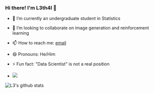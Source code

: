 ### Hi there! I'm L3th4l 👋

<!--
**l3th4l/l3th4l** is a ✨ _special_ ✨ repository because its `README.md` (this file) appears on your GitHub profile.

Here are some ideas to get you started:
- 🔭 I’m currently working on ...
- 💬 Ask me about ...
- 🤔 I’m looking for help with ...
-->

- 🌱 I’m currently an undergraduate student in Statistics
- 👯 I’m looking to collaborate on image generation and reinforcement learning
- 📫 How to reach me: [email](safalyaglobal@gmail.com)
- 😄 Pronouns: He/Him
- ⚡ Fun fact: "Data Scientist" is not a real position 

- <img src="https://latex.codecogs.com/gif.latex?O_t=\int_{-\ifty}^{\ifty} " /> 

![L3's github stats](https://github-readme-stats.vercel.app/api?username=l3th4l&show_icons=true&include_all_commits=true&theme=synthwave)

<!--  
#### Featured Repositories 
[![Cancer Detection](https://github-readme-stats.vercel.app/api/pin/?username=l3th4l&repo=CancerDetection&theme=synthwave)](https://github.com/l3th4l/CancerDetection)
[![DDVAE](https://github-readme-stats.vercel.app/api/pin/?username=l3th4l&repo=DDVAE&theme=synthwave)](https://github.com/l3th4l/DDVAE)
[![emojigan](https://github-readme-stats.vercel.app/api/pin/?username=l3th4l&repo=emojigan&theme=synthwave)](https://github.com/l3th4l/emojigan)
[![SuperRes](https://github-readme-stats.vercel.app/api/pin/?username=l3th4l&repo=SuperRes&theme=synthwave)](https://github.com/l3th4l/SuperRes)

[![RL-Notebooks](https://github-readme-stats.vercel.app/api/pin/?username=l3th4l&repo=RL-Notebooks&theme=synthwave)](https://github.com/l3th4l/RL-Notebooks)
[![VAE-SRCNN](https://github-readme-stats.vercel.app/api/pin/?username=l3th4l&repo=VAE-SRCNN&theme=synthwave)](https://github.com/l3th4l/VAE-SRCNN)
-->
